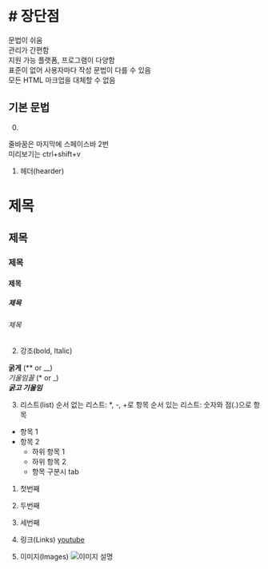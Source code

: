 # # 장단점

문법이 쉬움  
관리가 간편함  
지원 가능 플랫폼, 프로그램이 다양함  
표준이 없어 사용자마다 작성 문법이 다를 수 있음  
모든 HTML 마크업을 대체할 수 없음  

## 기본 문법

0. 

줄바꿈은 마지막에 스페이스바 2번  
미리보기는 ctrl+shift+v  

1. 헤더(hearder)

# 제목
## 제목
### 제목
#### 제목
##### 제목
###### 제목

2. 강조(bold, ltalic)  

**굵게** (** or __)  
*기울임꼴* (* or _)  
***굵고 기울임***

3. 리스트(list)
순서 없는 리스트: *, -, +로 항목
순서 있는 리스트: 숫자와 점(.)으로 항목

* 항목 1
* 항목 2
    + 하위 항목 1
    + 하위 항목 2
    + 항목 구분시 tab

1. 첫번째
2. 두번째
3. 세번째

4. 링크(Links)
[youtube](https://youtube.com)

5. 이미지(Images)
![이미지 설명](https://www.example.com/image.png)
